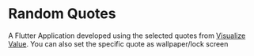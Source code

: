 # Random Quotes
A Flutter Application developed using the selected quotes from <a href="https://twitter.com/visualizevalue?s=20">Visualize Value</a>.
You can also set the specific quote as wallpaper/lock screen

